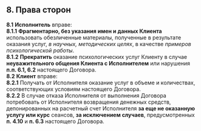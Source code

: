 ## 8. Права сторон
**8.1** **Исполнитель** вправе:  
**8.1.1** **Фрагментарно, без указания имен и данных Клиента** использовать обезличенные материалы, полученные в результате оказания услуг, *в научных, методических целях*, в качестве *примеров психологической работы*.  
**8.1.2** **Прекратить** оказание психологических услуг Клиенту в случае **неуважительного общения Клиента с Исполнителем** или нарушения **п.п. 6.1, 6.2** настоящего Договора.  
**8.2** **Клиент** вправе:  
**8.2.1** Получать от Исполнителя оказание услуг в объеме и количествах, соответствующих условиям настоящего Договора.  
**8.2.2** В случае отказа Исполнителя от выполнения Договора потребовать от Исполнителя возвращения денежных средств, депонированных на расчетный счет Исполнителя **за еще не оказанную услугу или курс** сеансов, **за исключением случаев**, предусмотренных **п. 4.10** и **п. 6.3** настоящего Договора.
